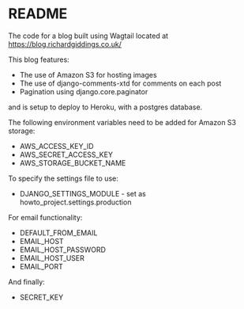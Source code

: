 # README #

The code for a blog built using Wagtail located at https://blog.richardgiddings.co.uk/

This blog features:
- The use of Amazon S3 for hosting images
- The use of django-comments-xtd for comments on each post
- Pagination using django.core.paginator

and is setup to deploy to Heroku, with a postgres database.

The following environment variables need to be added for Amazon S3 storage:
- AWS_ACCESS_KEY_ID
- AWS_SECRET_ACCESS_KEY
- AWS_STORAGE_BUCKET_NAME

To specify the settings file to use:
- DJANGO_SETTINGS_MODULE - set as howto_project.settings.production

For email functionality:
- DEFAULT_FROM_EMAIL
- EMAIL_HOST
- EMAIL_HOST_PASSWORD
- EMAIL_HOST_USER
- EMAIL_PORT

And finally:
- SECRET_KEY